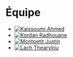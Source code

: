 # Équipe

<!-- Présentation des rôles et responsabilités de chacun des membres de l'équipe -->

* [![Kaissoumi Ahmed]( https://placehold.co/600x400?text=membre+v)](ahmed_kaissoumi/)
* [![Kordan Radhouane]( https://placehold.co/600x400?text=membre+v)](radhouane_kordan/)
* [![Montpetit Justin]( https://placehold.co/600x400?text=membre+v)](justin_montpetit/)
* [![Lach Thearylou]( https://placehold.co/600x400?text=membre+v)](thearylou_lach/)

